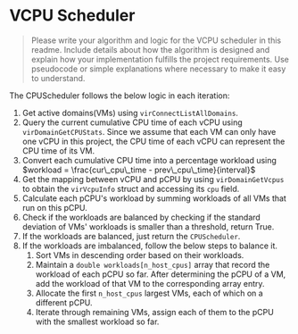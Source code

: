 # VCPU Scheduler

> Please write your algorithm and logic for the VCPU scheduler in this readme. Include details about how the algorithm is designed and explain how your implementation fulfills the project requirements. Use pseudocode or simple explanations where necessary to make it easy to understand.

The CPUScheduler follows the below logic in each iteration:
1. Get active domains(VMs) using `virConnectListAllDomains`.
2. Query the current cumulative CPU time of each vCPU using `virDomainGetCPUStats`. Since we assume that each VM can only have one vCPU in this project, the CPU time of each vCPU can represent the CPU time of its VM.
3. Convert each cumulative CPU time into a percentage workload using $workload = \frac{cur\_cpu\_time - prev\_cpu\_time}{interval}$
4. Get the mapping between vCPU and pCPU by using `virDomainGetVcpus` to obtain the `virVcpuInfo` struct and accessing its `cpu` field.
5. Calculate each pCPU's workload by summing workloads of all VMs that run on this pCPU.
6. Check if the workloads are balanced by checking if the standard deviation of VMs' workloads is smaller than a threshold, return True.
7. If the workloads are balanced, just return the `CPUScheduler`.
8. If the workloads are imbalanced, follow the below steps to balance it.
    1. Sort VMs in descending order based on their workloads.
    2. Maintain a `double workloads[n_host_cpus]` array that record the workload of each pCPU so far. After determining the pCPU of a VM, add the workload of that VM to the corresponding array entry.
    3. Allocate the first `n_host_cpus` largest VMs, each of which on a different pCPU.
    4. Iterate through remaining VMs, assign each of them to the pCPU with the smallest workload so far.